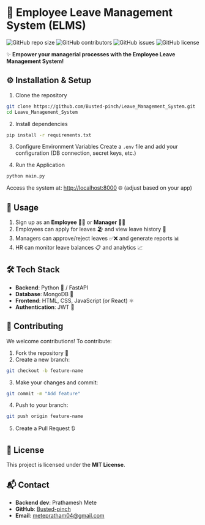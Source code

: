# 🏢 Employee Leave Management System (ELMS)

![GitHub repo size](https://img.shields.io/github/repo-size/Busted-pinch/Leave_Management_System)
![GitHub contributors](https://img.shields.io/github/contributors/Busted-pinch/Leave_Management_System)
![GitHub issues](https://img.shields.io/github/issues/Busted-pinch/Leave_Management_System)
![GitHub license](https://img.shields.io/github/Busted-pinch/Leave_Management_System/LICENSE)

✨ **Empower your managerial processes with the Employee Leave Management System!**

## ⚙️ Installation & Setup

1. Clone the repository

```bash
git clone https://github.com/Busted-pinch/Leave_Management_System.git
cd Leave_Management_System
```

2. Install dependencies

```bash
pip install -r requirements.txt
```

3. Configure Environment Variables
   Create a `.env` file and add your configuration (DB connection, secret keys, etc.)

4. Run the Application

```bash
python main.py
```

Access the system at: [http://localhost:8000](http://localhost:8000) 🌐 (adjust based on your app)

## 📝 Usage

1. Sign up as an **Employee** 👨‍💼 or **Manager** 👩‍💼
2. Employees can apply for leaves 🏖️ and view leave history 📜
3. Managers can approve/reject leaves ✅❌ and generate reports 📊
4. HR can monitor leave balances 📋 and analytics 📈

## 🛠️ Tech Stack

* **Backend**: Python 🐍 / FastAPI
* **Database**: MongoDB 🍃
* **Frontend**: HTML, CSS, JavaScript (or React) ⚛️
* **Authentication**: JWT 🔐

## 🤝 Contributing

We welcome contributions! To contribute:

1. Fork the repository 🍴
2. Create a new branch:

```bash
git checkout -b feature-name
```

3. Make your changes and commit:

```bash
git commit -m "Add feature"
```

4. Push to your branch:

```bash
git push origin feature-name
```

5. Create a Pull Request 🔃

## 📄 License

This project is licensed under the **MIT License**.

## 📬 Contact

* **Backend dev**: Prathamesh Mete
* **GitHub**: [Busted-pinch](https://github.com/Busted-pinch)
* **Email**: [metepratham04@gmail.com](mailto:metepratham04@gmail.com)
